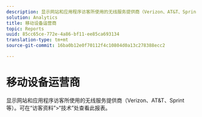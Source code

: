 ```yaml
---
description: 显示网站和应用程序访客所使用的无线服务提供商（Verizon、AT&T、Sprint 等）。可在“访客资料”>“技术”处查看此报表。
solution: Analytics
title: 移动设备运营商
topic: Reports
uuid: 85cc65ce-772e-4a86-bf11-ee85ca693134
translation-type: tm+mt
source-git-commit: 16ba0b12e0f70112f4c10804d0a13c278388ecc2

---
```



# 移动设备运营商

显示网站和应用程序访客所使用的无线服务提供商（Verizon、AT&amp;T、Sprint 等）。可在“访客资料”&gt;“技术”处查看此报表。

